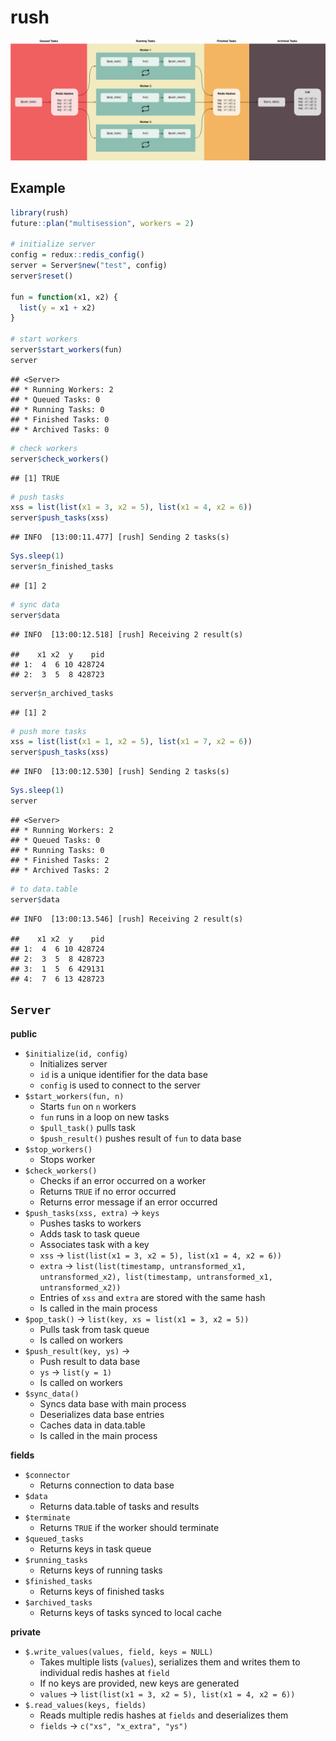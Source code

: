 
<!-- README.md is generated from README.Rmd. Please edit that file -->

# rush

![](man/figures/README-flow.png)

## Example

``` r
library(rush)
future::plan("multisession", workers = 2)

# initialize server
config = redux::redis_config()
server = Server$new("test", config)
server$reset()

fun = function(x1, x2) {
  list(y = x1 + x2)
}

# start workers
server$start_workers(fun)
server
```

    ## <Server>
    ## * Running Workers: 2
    ## * Queued Tasks: 0
    ## * Running Tasks: 0
    ## * Finished Tasks: 0
    ## * Archived Tasks: 0

``` r
# check workers
server$check_workers()
```

    ## [1] TRUE

``` r
# push tasks
xss = list(list(x1 = 3, x2 = 5), list(x1 = 4, x2 = 6))
server$push_tasks(xss)
```

    ## INFO  [13:00:11.477] [rush] Sending 2 tasks(s)

``` r
Sys.sleep(1)
server$n_finished_tasks
```

    ## [1] 2

``` r
# sync data
server$data
```

    ## INFO  [13:00:12.518] [rush] Receiving 2 result(s)

    ##    x1 x2  y    pid
    ## 1:  4  6 10 428724
    ## 2:  3  5  8 428723

``` r
server$n_archived_tasks
```

    ## [1] 2

``` r
# push more tasks
xss = list(list(x1 = 1, x2 = 5), list(x1 = 7, x2 = 6))
server$push_tasks(xss)
```

    ## INFO  [13:00:12.530] [rush] Sending 2 tasks(s)

``` r
Sys.sleep(1)
server
```

    ## <Server>
    ## * Running Workers: 2
    ## * Queued Tasks: 0
    ## * Running Tasks: 0
    ## * Finished Tasks: 2
    ## * Archived Tasks: 2

``` r
# to data.table
server$data
```

    ## INFO  [13:00:13.546] [rush] Receiving 2 result(s)

    ##    x1 x2  y    pid
    ## 1:  4  6 10 428724
    ## 2:  3  5  8 428723
    ## 3:  1  5  6 429131
    ## 4:  7  6 13 428723

## `Server`

**public**

  - `$initialize(id, config)`
      - Initializes server
      - `id` is a unique identifier for the data base
      - `config` is used to connect to the server
  - `$start_workers(fun, n)`
      - Starts `fun` on `n` workers
      - `fun` runs in a loop on new tasks
      - `$pull_task()` pulls task
      - `$push_result()` pushes result of `fun` to data base
  - `$stop_workers()`
      - Stops worker
  - `$check_workers()`
      - Checks if an error occurred on a worker
      - Returns `TRUE` if no error occurred
      - Returns error message if an error occurred
  - `$push_tasks(xss, extra)` -\> `keys`
      - Pushes tasks to workers
      - Adds task to task queue
      - Associates task with a key
      - `xss` -\> `list(list(x1 = 3, x2 = 5), list(x1 = 4, x2 = 6))`
      - `extra` -\> `list(list(timestamp, untransformed_x1,
        untransformed_x2), list(timestamp, untransformed_x1,
        untransformed_x2))`
      - Entries of `xss` and `extra` are stored with the same hash
      - Is called in the main process
  - `$pop_task()` -\> `list(key, xs = list(x1 = 3, x2 = 5))`
      - Pulls task from task queue
      - Is called on workers
  - `$push_result(key, ys)` -\>
      - Push result to data base
      - `ys` -\> `list(y = 1)`
      - Is called on workers
  - `$sync_data()`
      - Syncs data base with main process
      - Deserializes data base entries
      - Caches data in data.table
      - Is called in the main process

**fields**

  - `$connector`
      - Returns connection to data base
  - `$data`
      - Returns data.table of tasks and results
  - `$terminate`
      - Returns `TRUE` if the worker should terminate
  - `$queued_tasks`
      - Returns keys in task queue
  - `$running_tasks`
      - Returns keys of running tasks
  - `$finished_tasks`
      - Returns keys of finished tasks
  - `$archived_tasks`
      - Returns keys of tasks synced to local cache

**private**

  - `$.write_values(values, field, keys = NULL)`
      - Takes multiple lists (`values`), serializes them and writes them
        to individual redis hashes at `field`
      - If no keys are provided, new keys are generated
      - `values` -\> `list(list(x1 = 3, x2 = 5), list(x1 = 4, x2 = 6))`
  - `$.read_values(keys, fields)`
      - Reads multiple redis hashes at `fields` and deserializes them
      - `fields` -\> `c("xs", "x_extra", "ys")`
